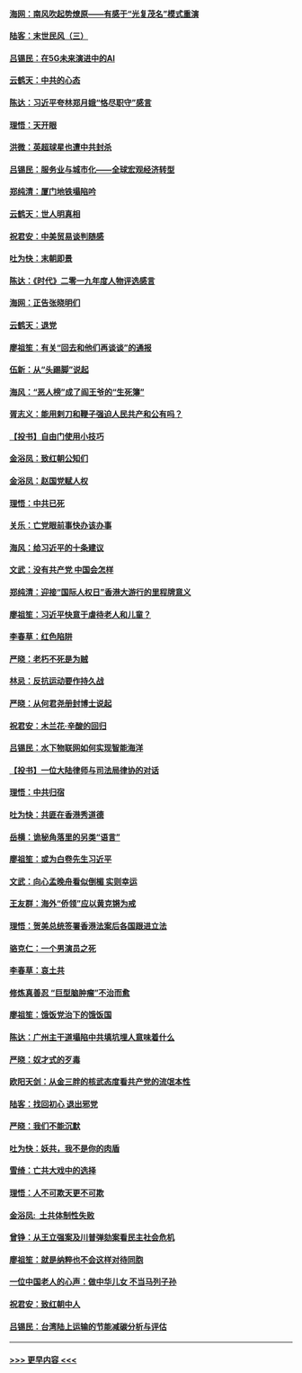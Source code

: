 #### [海网：南风吹起势燎原——有感于“光复茂名”模式重演](../pages/nsc993/n11732308.md?t=12200855) 
#### [陆客：末世民风（三）](../pages/nsc993/n11732211.md?t=12200855) 
#### [吕锡民：在5G未来演进中的AI](../pages/nsc993/n11730010.md?t=12200855) 
#### [云鹤天：中共的心态](../pages/nsc993/n11729906.md?t=12200855) 
#### [陈达：习近平夸林郑月娥“恪尽职守”感言](../pages/nsc993/n11729881.md?t=12200855) 
#### [理悟：天开眼](../pages/nsc993/n11729699.md?t=12200855) 
#### [洪微：英超球星也遭中共封杀](../pages/nsc993/n11727243.md?t=12200855) 
#### [吕锡民：服务业与城市化——全球宏观经济转型](../pages/nsc993/n11725845.md?t=12200855) 
#### [郑纯清：厦门地铁塌陷吟](../pages/nsc993/n11725813.md?t=12200855) 
#### [云鹤天：世人明真相](../pages/nsc993/n11725621.md?t=12200855) 
#### [祝君安：中美贸易谈判随感](../pages/nsc993/n11725609.md?t=12200855) 
#### [吐为快：末朝即景](../pages/nsc993/n11723365.md?t=12200855) 
#### [陈达：《时代》二零一九年度人物评选感言](../pages/nsc993/n11723337.md?t=12200855) 
#### [海网：正告张晓明们](../pages/nsc993/n11723228.md?t=12200855) 
#### [云鹤天：退党](../pages/nsc993/n11723056.md?t=12200855) 
#### [廖祖笙：有关“回去和他们再谈谈”的通报](../pages/nsc993/n11722442.md?t=12200855) 
#### [伍新：从“头踢脚”说起](../pages/nsc993/n11722429.md?t=12200855) 
#### [海风：“恶人榜”成了阎王爷的“生死簿”](../pages/nsc993/n11722272.md?t=12200855) 
#### [胥志义：能用剌刀和鞭子强迫人民共产和公有吗？](../pages/nsc993/n11720569.md?t=12200855) 
#### [【投书】自由门使用小技巧](../pages/nsc993/n11720180.md?t=12200855) 
#### [金浴凤：致红朝公知们](../pages/nsc993/n11720563.md?t=12200855) 
#### [金浴凤：赵国党赋人权](../pages/nsc993/n11720533.md?t=12200855) 
#### [理悟：中共已死](../pages/nsc993/n11720233.md?t=12200855) 
#### [关乐：亡党眼前事快办该办事](../pages/nsc993/n11719160.md?t=12200855) 
#### [海风：给习近平的十条建议](../pages/nsc993/n11717616.md?t=12200855) 
#### [文武：没有共产党 中国会怎样](../pages/nsc993/n11717584.md?t=12200855) 
#### [郑纯清：迎接“国际人权日”香港大游行的里程牌意义](../pages/nsc993/n11717417.md?t=12200855) 
#### [廖祖笙：习近平快意于虐待老人和儿童？](../pages/nsc993/n11715313.md?t=12200855) 
#### [李春草：红色陷阱](../pages/nsc993/n11715029.md?t=12200855) 
#### [严晓：老朽不死是为贼](../pages/nsc993/n11712910.md?t=12200855) 
#### [林忌：反抗运动要作持久战](../pages/nsc993/n11712623.md?t=12200855) 
#### [严晓：从何君尧册封博士说起](../pages/nsc993/n11712465.md?t=12200855) 
#### [祝君安：木兰花·辛酸的回归](../pages/nsc993/n11712381.md?t=12200855) 
#### [吕锡民：水下物联网如何实现智能海洋](../pages/nsc993/n11711158.md?t=12200855) 
#### [【投书】一位大陆律师与司法局律协的对话](../pages/nsc993/n11709675.md?t=12200855) 
#### [理悟：中共归宿](../pages/nsc993/n11710059.md?t=12200855) 
#### [吐为快：共匪在香港秀道德](../pages/nsc993/n11709979.md?t=12200855) 
#### [岳横：诡秘角落里的另类“语言”](../pages/nsc993/n11709792.md?t=12200855) 
#### [廖祖笙：或为白卷先生习近平](../pages/nsc993/n11708330.md?t=12200855) 
#### [文武：向心孟晚舟看似倒楣 实则幸运](../pages/nsc993/n11708236.md?t=12200855) 
#### [王友群：海外“侨领”应以黄克锵为戒](../pages/nsc993/n11706176.md?t=12200855) 
#### [理悟：贺美总统签署香港法案后各国跟进立法](../pages/nsc993/n11706853.md?t=12200855) 
#### [骆克仁：一个男演员之死](../pages/nsc993/n11706677.md?t=12200855) 
#### [李春草：哀土共](../pages/nsc993/n11706255.md?t=12200855) 
#### [修炼真善忍 “巨型脑肿瘤”不治而愈](../pages/nsc993/n11705340.md?t=12200855) 
#### [廖祖笙：饿饭党治下的饿饭国](../pages/nsc993/n11705085.md?t=12200855) 
#### [陈达：广州主干道塌陷中共填坑埋人意味着什么](../pages/nsc993/n11705046.md?t=12200855) 
#### [严晓：奴才式的歹毒](../pages/nsc993/n11704826.md?t=12200855) 
#### [欧阳天剑：从金三胖的核武态度看共产党的流氓本性](../pages/nsc993/n11702238.md?t=12200855) 
#### [陆客：找回初心 退出邪党](../pages/nsc993/n11702213.md?t=12200855) 
#### [严晓：我们不能沉默](../pages/nsc993/n11702110.md?t=12200855) 
#### [吐为快：妖共，我不是你的肉盾](../pages/nsc993/n11701366.md?t=12200855) 
#### [雪绮：亡共大戏中的选择](../pages/nsc993/n11699922.md?t=12200855) 
#### [理悟：人不可欺天更不可欺](../pages/nsc993/n11699657.md?t=12200855) 
#### [金浴凤:  土共体制性失败](../pages/nsc993/n11699361.md?t=12200855) 
#### [曾铮：从王立强案及川普弹劾案看民主社会危机](../pages/nsc993/n11699318.md?t=12200855) 
#### [廖祖笙：就是纳粹也不会这样对待同胞](../pages/nsc993/n11697658.md?t=12200855) 
#### [一位中国老人的心声：做中华儿女 不当马列子孙](../pages/nsc993/n11697525.md?t=12200855) 
#### [祝君安：致红朝中人](../pages/nsc993/n11697518.md?t=12200855) 
#### [吕锡民：台湾陆上运输的节能减碳分析与评估](../pages/nsc993/n11694983.md?t=12200855) 

----
#### [ >>> 更早内容 <<< ](../indexes/nsc993-earlier.md)
